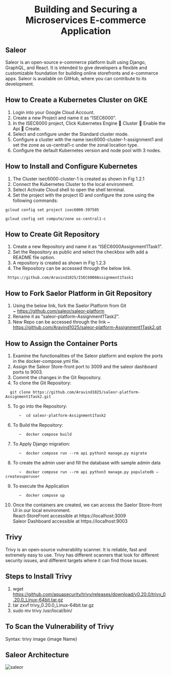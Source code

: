 <div align="center">
  <h1>Building and Securing a Microservices E-commerce Application</h1>
</div>


  <h2>Saleor</h2>
</div>

<p>Saleor is an open-source e-commerce platform built using Django, GraphQL, and React. It is intended to give developers a flexible and customizable foundation for building online storefronts and e-commerce apps. Saleor is available on GitHub, where you can contribute to its development.</p>


  <h2>How to Create a Kubernetes Cluster on GKE</h2>
</div>

1.	Login into your Google Cloud Account.</div>
2.	Create a new Project and name it as “ISEC6000”.</div>
3.	In the ISEC6000 project, Click Kubernetes Engine  Cluster  Enable the Api  Create.</div>
4.	Select and configure under the Standard cluster mode.</div>
5.	Configure a cluster with the name isec6000-cluster-1-assignment1 and set the zone as us-central1-c under the zonal location type.</div>
6.	Configure the default Kubernetes version and node pool with 3 nodes.</div>


  <h2>How to Install and Configure Kubernetes</h2>
</div>

1.	The Cluster isec6000-cluster-1 is created as shown in Fig 1.2.1
2.	Connect the Kubernetes Cluster to the local environment.
3.	Select Activate Cloud shell to open the shell terminal.
4.	Set the project with the project ID and configure the zone using the following commands:
```docker
gcloud config set project isec6000-397505

gcloud config set compute/zone us-central1-c
```


  <h2>How to Create Git Repository</h2>
</div>

1.	Create a new Repository and name it as “ISEC6000Assignment1Task1”.
2.	Set the Repository as public and select the checkbox with add a README file option.
3. A repository is created as shown in Fig 1.2.3
4.	The Repository can be accessed through the below link. 
```docker
 https://github.com/Aravind1025/ISEC6000Assignment1Task1
```


  <h2>How to Fork Saelor Platform in Git Repository</h2>
</div>

1.	Using the below link, fork the Saelor Platform from Git</div>    
     ~  https://github.com/saleor/saleor-platform</div>
2. Rename it as “saleor-platform-Assignment1Task2”.</div>
3. New Repo can be accessed through the link</div>
      ~  https://github.com/Aravind1025/saleor-platform-Assignment1Task2.git</div>


  <h2>How to Assign the Container Ports</h2>
</div>

1. Examine the functionalities of the Saleor platform and explore the ports in the docker-compose.yml file.</div>
2. Assign the Saleor Store-front port to 3009 and the saleor dashboard ports to 9003.</div>
3. Commit the changes in the Git Repository.</div>
4. To clone the Git Repository:
```docker
  git clone https://github.com/Aravind1025/saleor-platform-Assignment1Task2.git
```
5. To go into the Repository:
```docker
      ~  cd saleor-platform-Assignment1Task2
```
6. To Build the Repository:
```docker
      ~  docker compose build
```
7. To Apply Django migration:
```docker
      ~  docker compose run --rm api python3 manage.py migrate
```
8. To create the admin user and fill the database with sample admin data
```docker
      ~  docker compose run --rm api python3 manage.py populatedb –createsuperuser
```
9. To execute the Application
```docker
      ~  docker compose up
```
10. Once the containers are created, we can access the Saelor Store-front UI in our local environment.
     <div>  React-StoreFront accessible at  https://localhost:3009 </div>
     <div>  Saleor Dashboard accessible at  https://localhost:9003 </div>


  <h2>Trivy</h2>
</div>

Trivy is an open-source vulnerability scanner. It is reliable, fast and extremely easy to use. Trivy has different scanners that look for different security issues, and different targets where it can find those issues.</div>


  <h2>Steps to Install Trivy</h2>
</div>

1.	wget https://github.com/aquasecurity/trivy/releases/download/v0.20.0/trivy_0.20.0_Linux-64bit.tar.gz</div>
2.	tar zxvf trivy_0.20.0_Linux-64bit.tar.gz</div>
3. sudo mv trivy /usr/local/bin/</div>


  <h2>To Scan the Vulnerability of Trivy</h2>
</div>
Syntax: trivy image {image Name} 


  <h2>Saleor Architecture</h2>
</div>

![saleor](https://github.com/Aravind1025/ISEC6000Assignment1Task1/assets/143582985/202eb24b-51cf-484a-8e05-23c9fe96eb06)







